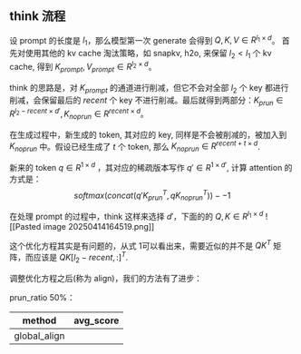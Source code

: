 ## think 流程
设 prompt 的长度是 $l_{1}$，那么模型第一次 generate 会得到 $Q,K,V\in R^{l_{1}\times d}$。
首先对使用其他的 kv cache 淘汰策略，如 snapkv, h2o, 来保留 $l_{2}<l_{1}$ 个 kv cache, 得到 $K_{prompt}, V_{prompt} \in R^{l_{2}\times d}$。

think 的思路是，对 $K_{prompt}$ 的通道进行削减，但它不会对全部 $l_{2}$ 个 key 都进行削减，会保留最后的 $recent$ 个 key 不进行削减。最后就得到两部分：$K_{prun}\in R^{l_{2}-recent \times d'}, K_{noprun}\in R^{recent\times d}$。

在生成过程中，新生成的 token, 其对应的 key, 同样是不会被削减的，被加入到 $K_{noprun}$ 中。假设已经生成了 $t$ 个 token, 那么 $K_{noprun}\in R^{recent+t \times d}$.

新来的 token $q\in R^{1\times d}$ ，其对应的稀疏版本写作 $q'\in R^{1\times d'}$, 计算 attention 的方式是：
$$
softmax(concat(q'K_{prun}^{T},qK_{noprun}^{T}))  --1
$$

在处理 prompt 的过程中，think 这样来选择 $d'$，下面的的 $Q,K \in R^{l_{1}\times d}$
![[Pasted image 20250414164519.png]]

这个优化方程其实是有问题的，从式 1可以看出来，需要近似的并不是 $QK^{T}$ 矩阵，而应该是 $QK[l_{2}-recent,:]^{T}$.

调整优化方程之后(称为 align)，我们的方法有了进步：

prun_ratio 50%：


| method       | avg_score |
| ------------ | --------- |
| global_align |           |
